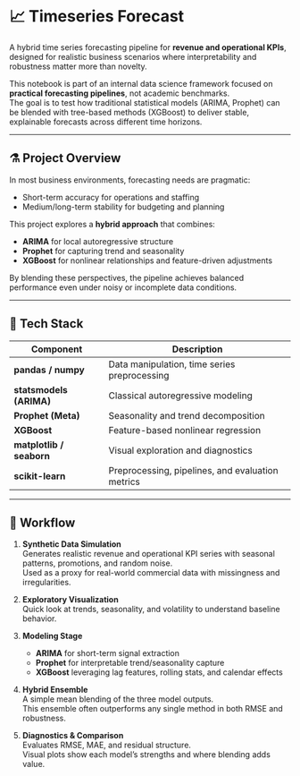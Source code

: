 # 📈 Timeseries Forecast

A hybrid time series forecasting pipeline for **revenue and operational KPIs**, designed for realistic business scenarios where interpretability and robustness matter more than novelty.

This notebook is part of an internal data science framework focused on **practical forecasting pipelines**, not academic benchmarks.  
The goal is to test how traditional statistical models (ARIMA, Prophet) can be blended with tree-based methods (XGBoost) to deliver stable, explainable forecasts across different time horizons.

---

## ⚗️ Project Overview

In most business environments, forecasting needs are pragmatic:  
- Short-term accuracy for operations and staffing  
- Medium/long-term stability for budgeting and planning  

This project explores a **hybrid approach** that combines:  
- **ARIMA** for local autoregressive structure  
- **Prophet** for capturing trend and seasonality  
- **XGBoost** for nonlinear relationships and feature-driven adjustments  

By blending these perspectives, the pipeline achieves balanced performance even under noisy or incomplete data conditions.

---

## 🧰 Tech Stack

| Component | Description |
|------------|-------------|
| **pandas / numpy** | Data manipulation, time series preprocessing |
| **statsmodels (ARIMA)** | Classical autoregressive modeling |
| **Prophet (Meta)** | Seasonality and trend decomposition |
| **XGBoost** | Feature-based nonlinear regression |
| **matplotlib / seaborn** | Visual exploration and diagnostics |
| **scikit-learn** | Preprocessing, pipelines, and evaluation metrics |

---

## 🧩 Workflow

1. **Synthetic Data Simulation**  
   Generates realistic revenue and operational KPI series with seasonal patterns, promotions, and random noise.  
   Used as a proxy for real-world commercial data with missingness and irregularities.

2. **Exploratory Visualization**  
   Quick look at trends, seasonality, and volatility to understand baseline behavior.

3. **Modeling Stage**  
   - **ARIMA** for short-term signal extraction  
   - **Prophet** for interpretable trend/seasonality capture  
   - **XGBoost** leveraging lag features, rolling stats, and calendar effects  

4. **Hybrid Ensemble**  
   A simple mean blending of the three model outputs.  
   This ensemble often outperforms any single method in both RMSE and robustness.

5. **Diagnostics & Comparison**  
   Evaluates RMSE, MAE, and residual structure.  
   Visual plots show each model’s strengths and where blending adds value.
